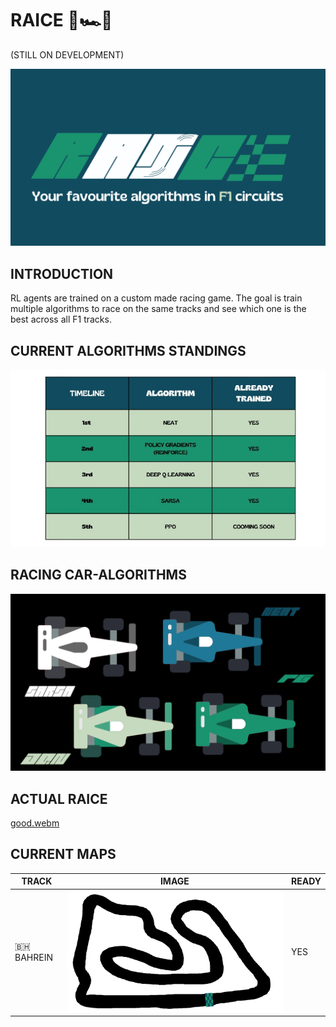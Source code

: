 # RAICE 🤖🏎️🏁


(STILL ON DEVELOPMENT)

<p align="center">
  <img src="./logos/big.png" width="700" />
</p>


## INTRODUCTION

RL agents are trained on a custom made racing game. The goal is train multiple algorithms to race on the same tracks and see which one is the best across all F1 tracks.


## CURRENT ALGORITHMS STANDINGS


<p align="center">
  <img src="./logos/table.png" width="600" />
</p>

## RACING CAR-ALGORITHMS

<p align="center">
  <img src="./logos/race2.png" width="600" />
</p>


## ACTUAL RAICE
[good.webm](https://github.com/user-attachments/assets/d012fcbe-0727-4852-a983-1d64280f9870)

## CURRENT MAPS

| TRACK | IMAGE | READY |
|----------|----------|----------|
| 🇧🇭 BAHREIN | ![logo](maps/bahrain2.png) | YES |

